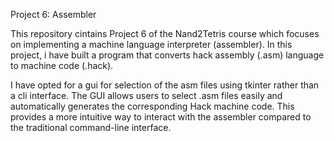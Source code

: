 Project 6: Assembler

This repository cintains Project 6 of the Nand2Tetris course which  focuses on implementing a machine language interpreter (assembler). 
In this project, i have built a program that converts hack assembly (.asm) language to machine code (.hack).

I have opted for a gui for selection of the asm files using tkinter rather than a cli interface.
The GUI allows users to select .asm files easily and automatically generates the corresponding Hack machine code. This provides a more intuitive way to interact with the assembler compared to the traditional command-line interface.
